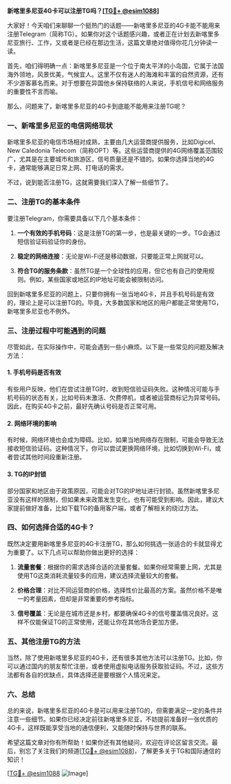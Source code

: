 **新喀里多尼亚4G卡可以注册TG吗？[[TG💪+ @esim1088](https://t.me/s/esim1088)]**

大家好！今天咱们来聊聊一个挺热门的话题——新喀里多尼亚的4G卡能不能用来注册Telegram（简称TG）。如果你对这个话题感兴趣，或者正在计划去新喀里多尼亚旅行、工作，又或者是已经在那边生活，这篇文章绝对值得你花几分钟读一读。

首先，咱们得明确一点：新喀里多尼亚是一个位于南太平洋的小岛国，它属于法国海外领地，风景优美，气候宜人。这里不仅有迷人的海滩和丰富的自然资源，还有不少游客慕名而来。对于想要在异国他乡保持联络的人来说，手机信号和网络服务的重要性不言而喻。

那么，问题来了，新喀里多尼亚的4G卡到底能不能用来注册TG呢？

### **一、新喀里多尼亚的电信网络现状**

新喀里多尼亚的电信市场相对成熟，主要由几大运营商提供服务，比如Digicel、New Caledonia Telecom（简称OPT）等。这些运营商提供的4G网络覆盖范围较广，尤其是在主要城市和旅游区，信号质量还是不错的。如果你选择当地的4G卡，通常能够满足日常上网、打电话的需求。

不过，说到能否注册TG，这就需要我们深入了解一些细节了。

### **二、注册TG的基本条件**

要注册Telegram，你需要具备以下几个基本条件：

1. **一个有效的手机号码**：这是注册TG的第一步，也是最关键的一步。TG会通过短信验证码验证你的身份。
   
2. **稳定的网络连接**：无论是Wi-Fi还是移动数据，只要能正常上网就可以。

3. **符合TG的服务条款**：虽然TG是一个全球性的应用，但它也有自己的使用规则。例如，某些国家或地区的IP地址可能会被限制访问。

回到新喀里多尼亚的问题上，只要你拥有一张当地4G卡，并且手机号码是有效的，理论上是可以注册TG的。毕竟，大多数国家和地区的用户都能正常使用TG，新喀里多尼亚也不例外。

### **三、注册过程中可能遇到的问题**

尽管如此，在实际操作中，可能会遇到一些小麻烦。以下是一些常见的问题及解决方法：

#### **1. 手机号码是否有效**

有些用户反映，他们在尝试注册TG时，收到短信验证码失败。这种情况可能与手机号码的状态有关，比如号码未激活、欠费停机，或者被运营商标记为异常号码。因此，在购买4G卡之前，最好先确认号码是否正常可用。

#### **2. 网络环境的影响**

有时候，网络环境也会成为障碍。比如，如果当地网络存在限制，可能会导致无法接收短信验证码。这种情况下，你可以尝试更换网络环境，比如切换到Wi-Fi，或者尝试其他时间段重新注册。

#### **3. TG的IP封锁**

部分国家和地区由于政策原因，可能会对TG的IP地址进行封锁。虽然新喀里多尼亚没有这样的限制，但如果未来政策发生变化，也有可能受到影响。因此，建议大家提前做好准备，比如下载TG的备用客户端，或者了解相关的绕过方法。

### **四、如何选择合适的4G卡？**

既然决定要用新喀里多尼亚的4G卡注册TG，那么如何挑选一张适合的卡就显得尤为重要了。以下几点可以帮助你做出更好的选择：

1. **流量套餐**：根据你的需求选择合适的流量套餐。如果你经常需要上网，尤其是使用TG这类消耗流量较多的应用，建议选择流量较大的套餐。

2. **价格合理**：对比不同运营商的价格，选择性价比最高的方案。虽然价格不是唯一的考量因素，但却是非常重要的参考指标。

3. **信号覆盖**：无论是在城市还是乡村，都要确保4G卡的信号覆盖情况良好。这样不仅能保证TG的正常使用，还能让你在其他场合更加方便。

### **五、其他注册TG的方法**

当然，除了使用新喀里多尼亚的4G卡，还有很多其他方法可以注册TG。比如，你可以通过国内的朋友帮忙注册，或者使用虚拟电话服务获取验证码。不过，这些方法都有各自的优缺点，具体选择还是要根据个人情况来定。

### **六、总结**

总的来说，新喀里多尼亚的4G卡是可以用来注册TG的，但需要满足一定的条件并注意一些细节。如果你已经决定前往新喀里多尼亚，不妨提前准备好一张优质的4G卡，这样既能享受当地的通信便利，又能随时保持与世界的联系。

希望这篇文章对你有所帮助！如果你还有其他疑问，欢迎在评论区留言交流。最后，别忘了关注我们的频道[[TG💪+ @esim1088](https://t.me/s/esim1088)]，了解更多关于TG和国际通信的知识！

[[TG💪+ @esim1088](https://t.me/s/esim1088) ![Image](https://i.postimg.cc/4NQfJmqS/Snipaste-2025-05-13-00-14-12.png)]
